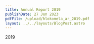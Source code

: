 ```yaml
---
title: Annual Report 2019
publishDate: 27 Jun 2023
pdfFile: /upload/hlokomela_ar_2019.pdf
layout: ../../layouts/BlogPost.astro
---
```

2019